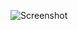 ![Screenshot](https://raw.githubusercontent.com/Cryakl/Ultimate-RAT-Collection/refs/heads/main/Netsys/netsys8.6/Screenshot.png)
